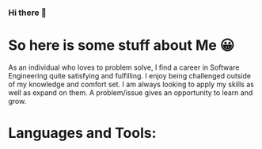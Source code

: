 
<!--
**colie31/colie31** is a ✨ _special_ ✨ repository because its `README.md` (this file) appears on your GitHub profile.

Here are some ideas to get you started:

- 🔭 I’m currently working on ...
- 🌱 I’m currently learning ...
- 👯 I’m looking to collaborate on ...
- 🤔 I’m looking for help with ...
- 💬 Ask me about ...
- 📫 How to reach me: ...
- 😄 Pronouns: ...
- ⚡ Fun fact: ...
-->

### Hi there 👋 
# So here is some stuff about Me 😀

As an individual who loves to problem solve, I find a career in Software Engineering quite satisfying and fulfilling. I enjoy being challenged outside of my knowledge and comfort set. I am always looking to apply my skills as well as expand on them. A problem/issue gives an opportunity to learn and grow.

# Languages and Tools:

![<img align="left" alt="HTML5" src="./node_modules/programming-languages-logos/src/html/html_64x64.png" />](https://docs.microsoft.com/en-us/archive/msdn-magazine/2011/august/html5-building-apps-with-html5-what-you-need-to-know)


 
